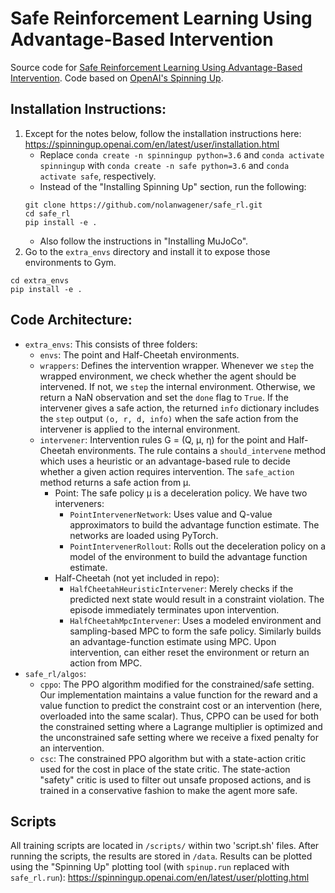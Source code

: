 Safe Reinforcement Learning Using Advantage-Based Intervention
==============================================================

Source code for [Safe Reinforcement Learning Using Advantage-Based Intervention](https://arxiv.org/abs/2106.09110).
Code based on [OpenAI's Spinning Up](https://spinningup.openai.com/).

Installation Instructions:
--------------------------
1. Except for the notes below, follow the installation instructions here: https://spinningup.openai.com/en/latest/user/installation.html
    - Replace `conda create -n spinningup python=3.6` and `conda activate spinningup` with `conda create -n safe python=3.6` and `conda activate safe`, respectively.
	- Instead of the "Installing Spinning Up" section, run the following:
	```
	git clone https://github.com/nolanwagener/safe_rl.git
	cd safe_rl
	pip install -e .
	```
	- Also follow the instructions in "Installing MuJoCo".
2. Go to the `extra_envs` directory and install it to expose those environments to Gym.
```
cd extra_envs
pip install -e .
```

Code Architecture:
------------------
- `extra_envs`: This consists of three folders:
	- `envs`: The point and Half-Cheetah environments.
	- `wrappers`: Defines the intervention wrapper. Whenever we `step` the wrapped environment, we check whether the agent should be intervened. If not, we `step` the internal environment. Otherwise, we return a NaN observation and set the `done` flag to `True`. If the intervener gives a safe action, the returned `info` dictionary includes the `step` output `(o, r, d, info)` when the safe action from the intervener is applied to the internal environment.
	- `intervener`: Intervention rules G = (Q, μ, η) for the point and Half-Cheetah environments. The rule contains a `should_intervene` method which uses a heuristic or an advantage-based rule to decide whether a given action requires intervention. The `safe_action` method returns a safe action from μ.
		- Point: The safe policy μ is a deceleration policy. We have two interveners:
			- `PointIntervenerNetwork`: Uses value and Q-value approximators to build the advantage function estimate. The networks are loaded using PyTorch.
			- `PointIntervenerRollout`: Rolls out the deceleration policy on a model of the environment to build the advantage function estimate.
		- Half-Cheetah (not yet included in repo):
		    - `HalfCheetahHeuristicIntervener`: Merely checks if the predicted next state would result in a constraint violation. The episode immediately terminates upon intervention.
			- `HalfCheetahMpcIntervener`: Uses a modeled environment and sampling-based MPC to form the safe policy. Similarly builds an advantage-function estimate using MPC. Upon intervention, can either reset the environment or return an action from MPC.
- `safe_rl/algos`: 
	- `cppo`: The PPO algorithm modified for the constrained/safe setting. Our implementation maintains a value function for the reward and a value function to predict the constraint cost or an intervention (here, overloaded into the same scalar). Thus, CPPO can be used for both the constrained setting where a Lagrange multiplier is optimized and the unconstrained safe setting where we receive a fixed penalty for an intervention.
	- `csc`: The constrained PPO algorithm but with a state-action critic used for the cost in place of the state critic. The state-action "safety" critic is used to filter out unsafe proposed actions, and is trained in a conservative fashion to make the agent more safe.


Scripts
-------
All training scripts are located in `/scripts/` within two 'script.sh' files. After running the scripts, the results are stored in `/data`.
Results can be plotted using the "Spinning Up" plotting tool (with `spinup.run` replaced with `safe_rl.run`): https://spinningup.openai.com/en/latest/user/plotting.html
